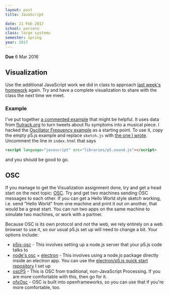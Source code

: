 ```yaml
---
layout: post
title: JavaScript

date: 21 Feb 2017
school: parsons
class: large systems
semester: spring
year: 2017
---
```


**Due** 6 Mar 2016

## Visualization
Use the additional JavaScript work we did in class to approach [last week's homework](../../week-4/homework) again. Try and have a complete visualization to share with the class the next time we meet.

### Example
I've put together [a commented example](https://gist.github.com/nasser/1c2392ec17021e5ef41e6ccd74774232) that might be helpful. It uses data from [flutrack.org](http://www.flutrack.org/) to turn tweets about flu symptoms into a musical piece. I hacked the [Oscillator Frequency example](https://p5js.org/examples/sound-oscillator-frequency.html) as a starting point. To use it, copy the empty p5.js example and replace `sketch.js` with [the one I wrote](https://gist.github.com/nasser/1c2392ec17021e5ef41e6ccd74774232). Uncomment the line in `index.html` that says

```html
<script language="javascript" src="libraries/p5.sound.js"></script>
```

and you should be good to go.

## OSC
If you manage to get the Visualization assignment done, try and get a head start on the next topic: [OSC](https://en.wikipedia.org/wiki/Open_Sound_Control). Try and get two machines sending OSC messages to each other. If you can get a Hello World style sketch working, i.e. send "Hello World" from one machine and print it out on another, that would be a great start. You can run two apps on the same machine to simulate two machines, or work with a partner.

Because OSC is its own protocol and *not* the web, we rely entirely on a web browser to use it, so our usual p5.js set up will need to change a bit. Your options include:

* [p5js-osc](https://github.com/genekogan/p5js-osc) - This involves setting up a node.js server that your p5.js code talks to
* [node's osc](https://www.npmjs.com/package/osc) + [electron](https://github.com/nasser/electron-quick-start) - This involves using a node.js package directly inside an electron app. You can use the [electron/p5.js quick start repository](https://github.com/nasser/electron-quick-start) I set up
* [oscP5](http://www.sojamo.de/libraries/oscP5/) - This is OSC from traditional, non-JavaScript Processing. If you are more comfortable with this, then go for it.
* [ofxOsc](http://openframeworks.cc/documentation/ofxOsc/) - OSC is built into openframeworks, so you can use that if you're more comfortable, too.
